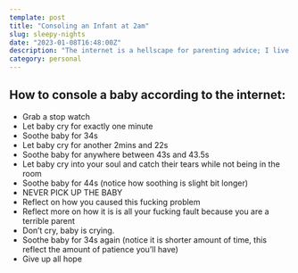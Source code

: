 ```yaml
---
template: post
title: "Consoling an Infant at 2am"
slug: sleepy-nights
date: "2023-01-08T16:48:00Z"
description: "The internet is a hellscape for parenting advice; I live deep within in."
category: personal
---
```


## How to console a baby according to the internet: 

- Grab a stop watch
- Let baby cry for exactly one minute
- Soothe baby for 34s
- Let baby cry for another 2mins and 22s
- Soothe baby for anywhere between 43s and 43.5s
- Let baby cry into your soul and catch their tears while not being in the room
- Soothe baby for 44s (notice how soothing is slight bit longer)
- NEVER PICK UP THE BABY
- Reflect on how you caused this fucking problem 
- Reflect more on how it is is all your fucking fault because you are a terrible parent
- Don’t cry, baby is crying. 
- Soothe baby for 34s again (notice it is shorter amount of time, this reflect the amount of patience you’ll have)
- Give up all hope
